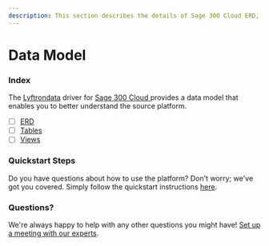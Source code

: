 ```yaml
---
description: This section describes the details of Sage 300 Cloud ERD, Tables, and Views.
---
```


# Data Model

### Index

The  [Lyftrondata](https://www.lyftrondata.com/) driver for [Sage 300 Cloud](https://www.lyftrondata.com/integration/sage-300-cloud/)[ ](https://www.lyftrondata.com/integration/sage-300-cloud/)provides a data model that enables you to better understand the source platform.

* [ ] [ERD](../../../finance-analytics/sage-300-cloud/data-model/erd.md)
* [ ] [Tables](../../../finance-analytics/sage-300-cloud/data-model/tables.md)
* [ ] [Views](../../../finance-analytics/sage-300-cloud/data-model/views.md)

### Quickstart Steps

Do you have questions about how to use the platform? Don't worry; we've got you covered. Simply follow the quickstart instructions [here](../../../../quickstart-steps.md).

### Questions? <a href="#questions" id="questions"></a>

We're always happy to help with any other questions you might have! [Set up a meeting with our experts](https://www.lyftrondata.com/book-a-meeting/).

